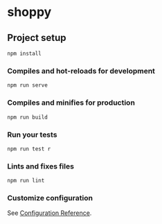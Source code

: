 # shoppy

## Project setup
```
npm install
```

### Compiles and hot-reloads for development
```
npm run serve
```

### Compiles and minifies for production
```
npm run build
```

### Run your tests
```
npm run test r
```

### Lints and fixes files
```
npm run lint
```

### Customize configuration
See [Configuration Reference](https://cli.vuejs.org/config/).
